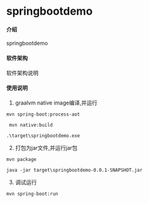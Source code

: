 # springbootdemo

#### 介绍
springbootdemo

#### 软件架构
软件架构说明




#### 使用说明

1.  graalvm native image编译,并运行

```
mvn spring-boot:process-aot

 mvn native:build    
```
```
.\target\springbootdemo.exe
```
2.  打包为jar文件,并运行jar包

```
mvn package
```
```
java -jar target\springbootdemo-0.0.1-SNAPSHOT.jar
```
3.  调试运行

```
mvn spring-boot:run
```

